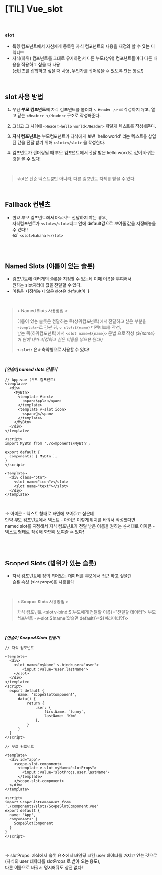 # [TIL] Vue_slot

<br />

### slot
- 특정 컴포넌트에서 자신에게 등록된 자식 컴포넌트의 내용을 재정의 할 수 있는 디렉티브
- 자식(하위) 컴포넌트를 그대로 유지하면서 다른 부모(상위) 컴포넌트들마다 다른 내용을 적용하고 싶을 때 사용  
  (컨텐츠를 삽입하고 싶을 때 사용, 무언가를 집어넣을 수 있도록 만든 통로!)

<br />

## slot 사용 방법

1. 우선 **부모 컴포넌트**에 자식 컴포넌트를 불러와 `< Header />` 로 작성하지 않고, 열고 닫는 `<Header> </Header>` 구조로 작성해준다.

2. 그리고 그 사이에 `<Header>hello world</Header>` 이렇게 텍스트를 작성해준다.

3. **자식 컴포넌트**는 부모컴포넌트가 자식에게 보낸 'hello world' 라는 텍스트를 삽입된 값을 전달 받기 위해 `<slot></slot>` 을 작성한다.

4. 컴포넌트가 렌더링될 때 부모 컴포넌트에서 전달 받은 hello world로 값이 바뀌는 것을 볼 수 있다!

<br />

> slot은 단순 텍스트뿐만 아니라, 다른 컴포넌트 자체를 받을 수 있다.    

<br />

## Fallback 컨텐츠
- 만약 부모 컴포넌트에서 아무것도 전달하지 않는 경우,     
  자식컴포넌트가 `<slot></slot>`태그 안에 default값으로 보여줄 값을 지정해놓을 수 있다!!   
  ex) `<slot>hahaha!</slot>`  

<br />
<br />

## Named Slots (이름이 있는 슬롯)
- 컴포넌트에 여러개의 슬롯을 지정할 수 있는데 이때 이름을 부여해서  
  원하는 slot자리에 값을 전달할 수 있다.
- 이름을 지정해놓지 않은 slot은 default이다.

<br />

> < Named Slots 사용방법 >
>
> 이름이 있는 슬롯은 전달하는 쪽(상위컴포넌트)에서 전달하고 싶은 부분을 `<template>`로 감싼 뒤, `v-slot:${name}` 디렉티브를 작성,    
> 받는 쪽(하위컴포넌트)에서 `<slot name=${name}>` 문법 으로 작성
> *(${name} 이 안에 내가 지정하고 싶은 이름을 넣으면 된다!)*
>
> **`v-slot:` 은 `#` 축약형으로 사용할 수 있다!!**

<br />

***[연습1] named slots 만들기***

```vue
// App.vue (부모 컴포넌트)
<template>
  <div>
    <MyBtn>
      <template #text>
        <span>Apple</span>
      </template>
      <template v-slot:icon>
        <span>🍎</span>
      </template>
    </MyBtn>
  </div>
</template>

<script>
import MyBtn from './components/MyBtn';

export default {
  components: { MyBtn },
}
</script>

```
```vue
<template>
  <div class="btn">
    <slot name="icon"></slot>
    <slot name="text"></slot>
  </div>
</template>
```

<br>

→ 아이콘 - 텍스트 형태로 화면에 보여주고 싶은데  
  만약 부모 컴포넌트에서 텍스트 - 아이콘 이렇게 위치를 바꿔서 작성했다면   
  named slot를 지정해서 자식 컴포넌트가 전달 받은 이름을 원하는 순서대로 아이콘 - 텍스트 형태로 작성해 화면에 보여줄 수 있다!

<br />
<br />

## Scoped Slots (범위가 있는 슬롯)
- 자식 컴포넌트에 정의 되어있는 데이터를 부모에서 접근 하고 싶을땐  
  슬롯 속성 (slot props)을 사용한다.

<br />

> < Scoped Slots 사용방법 >
>
> 자식 컴포넌트 <slot v-bind:${부모에게 전달할 이름}="전달할 데이터">   
> 부모 컴포넌트 <v-slot:${name(없으면 default)}=${파라미터명}>

<br />

***[연습2] Scoped Slots 만들기***

```vue
// 자식 컴포넌트

<template>
  <div>
    <slot name="myName" v-bind:user="user">
        <input :value="user.lastName">
    </slot>
  </div>
</template>
<script>
  export default {
      name: 'ScopeSlotComponent',
      data() {
          return {
              user: {
                  firstName: 'Sunny',
                  lastName: 'Kim'
              },
          }
      }
  }
</script>
```
```vue
// 부모 컴포넌트

<template>
  <div id="app">
    <scope-slot-component>
      <template v-slot:myName="slotProps">
        <input :value="slotProps.user.lastName">
      </template>
    </scope-slot-component>
  </div>
</template>

<script>
import ScopeSlotComponent from './components/slots/ScopeSlotComponent.vue'
export default {
  name: 'App',
  components: {
    ScopeSlotComponent,
  }
}
</script>
```

<br />

→ slotProps: 자식에서 슬롯 요소에서 바인딩 시킨 user 데이터를 가지고 있는 것으로 (자식의 user 데이터를 slotProps 로 받아 오는 용도),  
다른 이름으로 바꿔서 명시해줘도 상관 없다!

<br />